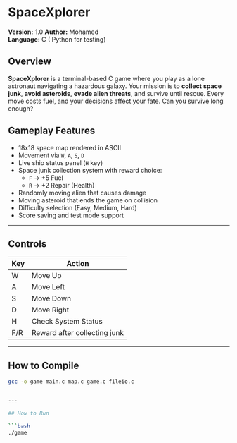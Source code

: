 # SpaceXplorer

**Version:** 1.0 
**Author:** Mohamed  
**Language:** C ( Python for testing)

## Overview

**SpaceXplorer** is a terminal-based C game where you play as a lone astronaut navigating a hazardous galaxy. Your mission is to **collect space junk**, **avoid asteroids**, **evade alien threats**, and survive until rescue. Every move costs fuel, and your decisions affect your fate. Can you survive long enough?

## Gameplay Features

- 18x18 space map rendered in ASCII
- Movement via `W`, `A`, `S`, `D`
- Live ship status panel (`H` key)
- Space junk collection system with reward choice:
  - `F` → +5 Fuel
  - `R` → +2 Repair (Health)
- Randomly moving alien that causes damage
- Moving asteroid that ends the game on collision
- Difficulty selection (Easy, Medium, Hard)
- Score saving and test mode support

---

## Controls

| Key | Action                     |
|-----|----------------------------|
| W   | Move Up                   |
| A   | Move Left                 |
| S   | Move Down                |
| D   | Move Right               |
| H   | Check System Status      |
| F/R | Reward after collecting junk |

---

## How to Compile

```bash
gcc -o game main.c map.c game.c fileio.c


---

## How to Run

```bash
./game


